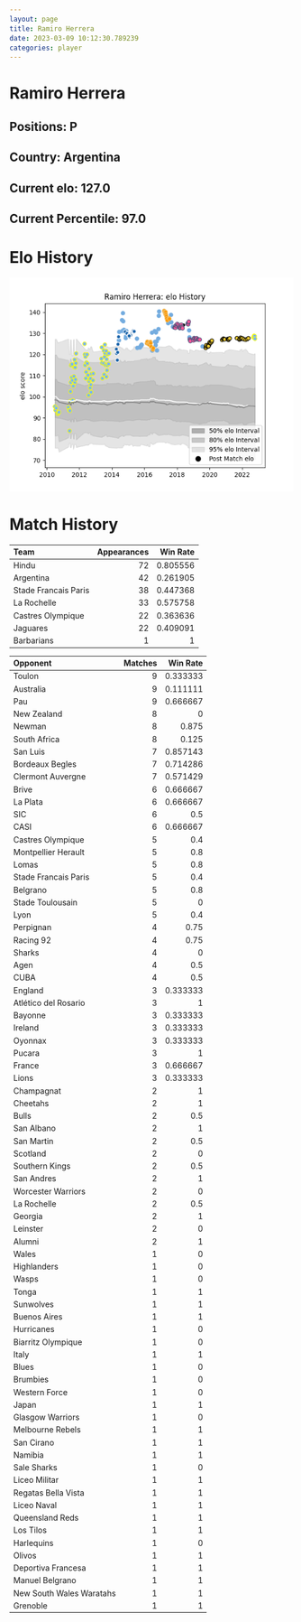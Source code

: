 ```yaml
---  
layout: page  
title: Ramiro Herrera  
date: 2023-03-09 10:12:30.789239  
categories: player  
---
```

# Ramiro Herrera

## Positions: P

## Country: Argentina

## Current elo: 127.0

## Current Percentile: 97.0

# Elo History


![elo history](history_RamiroHerrera.png)
# Match History


| Team                 |   Appearances |   Win Rate |
|:---------------------|--------------:|-----------:|
| Hindu                |            72 |   0.805556 |
| Argentina            |            42 |   0.261905 |
| Stade Francais Paris |            38 |   0.447368 |
| La Rochelle          |            33 |   0.575758 |
| Castres Olympique    |            22 |   0.363636 |
| Jaguares             |            22 |   0.409091 |
| Barbarians           |             1 |   1        |

| Opponent                 |   Matches |   Win Rate |
|:-------------------------|----------:|-----------:|
| Toulon                   |         9 |   0.333333 |
| Australia                |         9 |   0.111111 |
| Pau                      |         9 |   0.666667 |
| New Zealand              |         8 |   0        |
| Newman                   |         8 |   0.875    |
| South Africa             |         8 |   0.125    |
| San Luis                 |         7 |   0.857143 |
| Bordeaux Begles          |         7 |   0.714286 |
| Clermont Auvergne        |         7 |   0.571429 |
| Brive                    |         6 |   0.666667 |
| La Plata                 |         6 |   0.666667 |
| SIC                      |         6 |   0.5      |
| CASI                     |         6 |   0.666667 |
| Castres Olympique        |         5 |   0.4      |
| Montpellier Herault      |         5 |   0.8      |
| Lomas                    |         5 |   0.8      |
| Stade Francais Paris     |         5 |   0.4      |
| Belgrano                 |         5 |   0.8      |
| Stade Toulousain         |         5 |   0        |
| Lyon                     |         5 |   0.4      |
| Perpignan                |         4 |   0.75     |
| Racing 92                |         4 |   0.75     |
| Sharks                   |         4 |   0        |
| Agen                     |         4 |   0.5      |
| CUBA                     |         4 |   0.5      |
| England                  |         3 |   0.333333 |
| Atlético del Rosario     |         3 |   1        |
| Bayonne                  |         3 |   0.333333 |
| Ireland                  |         3 |   0.333333 |
| Oyonnax                  |         3 |   0.333333 |
| Pucara                   |         3 |   1        |
| France                   |         3 |   0.666667 |
| Lions                    |         3 |   0.333333 |
| Champagnat               |         2 |   1        |
| Cheetahs                 |         2 |   1        |
| Bulls                    |         2 |   0.5      |
| San Albano               |         2 |   1        |
| San Martin               |         2 |   0.5      |
| Scotland                 |         2 |   0        |
| Southern Kings           |         2 |   0.5      |
| San Andres               |         2 |   1        |
| Worcester Warriors       |         2 |   0        |
| La Rochelle              |         2 |   0.5      |
| Georgia                  |         2 |   1        |
| Leinster                 |         2 |   0        |
| Alumni                   |         2 |   1        |
| Wales                    |         1 |   0        |
| Highlanders              |         1 |   0        |
| Wasps                    |         1 |   0        |
| Tonga                    |         1 |   1        |
| Sunwolves                |         1 |   1        |
| Buenos Aires             |         1 |   1        |
| Hurricanes               |         1 |   0        |
| Biarritz Olympique       |         1 |   0        |
| Italy                    |         1 |   1        |
| Blues                    |         1 |   0        |
| Brumbies                 |         1 |   0        |
| Western Force            |         1 |   0        |
| Japan                    |         1 |   1        |
| Glasgow Warriors         |         1 |   0        |
| Melbourne Rebels         |         1 |   1        |
| San Cirano               |         1 |   1        |
| Namibia                  |         1 |   1        |
| Sale Sharks              |         1 |   0        |
| Liceo Militar            |         1 |   1        |
| Regatas Bella Vista      |         1 |   1        |
| Liceo Naval              |         1 |   1        |
| Queensland Reds          |         1 |   1        |
| Los Tilos                |         1 |   1        |
| Harlequins               |         1 |   0        |
| Olivos                   |         1 |   1        |
| Deportiva Francesa       |         1 |   1        |
| Manuel Belgrano          |         1 |   1        |
| New South Wales Waratahs |         1 |   1        |
| Grenoble                 |         1 |   1        |